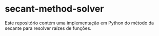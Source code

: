 # secant-method-solver
Este repositório contém uma implementação em Python do método da secante para resolver raízes de funções.
